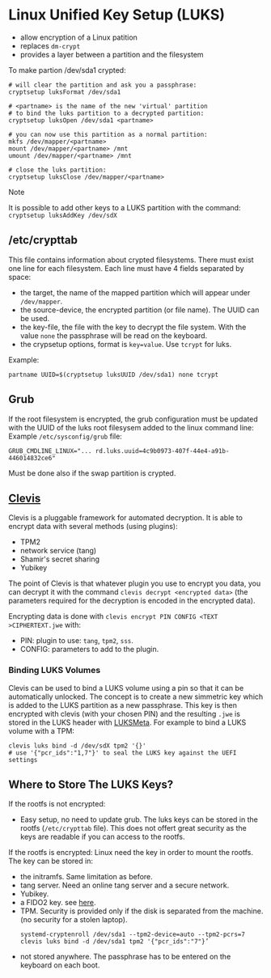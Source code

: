 # Linux Unified Key Setup (LUKS)
- allow encryption of a Linux patition 
- replaces `dm-crypt`
- provides a layer between a partition and the filesystem

To make partion /dev/sda1 crypted:
```
# will clear the partition and ask you a passphrase:
cryptsetup luksFormat /dev/sda1

# <partname> is the name of the new 'virtual' partition
# to bind the luks partition to a decrypted partition:
cryptsetup luksOpen /dev/sda1 <partname>

# you can now use this partition as a normal partition:
mkfs /dev/mapper/<partname>
mount /dev/mapper/<partname> /mnt
umount /dev/mapper/<partname> /mnt

# close the luks partition:
cryptsetup luksClose /dev/mapper/<partname>
```
> [!note]
> It is possible to add other keys to a LUKS partition with the command:
> `cryptsetup luksAddKey /dev/sdX`

## /etc/crypttab
This file contains information about crypted filesystems. There must exist
one line for each filesystem. Each line must have 4 fields separated by space:
- the target, the name of the mapped partition which will appear under `/dev/mapper`.
- the source-device, the encrypted partition (or file name). The UUID can be used.
- the key-file, the file with the key to decrypt the file system.
  With the value `none` the passphrase will be read on the keyboard.
- the crypsetup options, format is `key=value`. Use `tcrypt` for luks.

Example:
```
partname UUID=$(cryptsetup luksUUID /dev/sda1) none tcrypt
```

## Grub
If the root filesystem is encrypted, the grub configuration must be updated
with the UUID of the luks root filesysem added to the linux command line:
Example `/etc/sysconfig/grub` file:
```
GRUB_CMDLINE_LINUX="... rd.luks.uuid=4c9b0973-407f-44e4-a91b-446014832ce6"
```
Must be done also if the swap partition is crypted.

## [Clevis](https://github.com/latchset/clevis)
Clevis is a pluggable framework for automated decryption. It is able to encrypt
data with several methods (using plugins):
- TPM2
- network service (tang)
- Shamir's secret sharing
- Yubikey

The point of Clevis is that whatever plugin you use to encrypt you data, you can
decrypt it with the command `clevis decrypt <encrypted data>` (the parameters
required for the decryption is encoded in the encrypted data).

Encrypting data is done with `clevis encrypt PIN CONFIG <TEXT >CIPHERTEXT.jwe` with:
- PIN: plugin to use: `tang`, `tpm2`, `sss`.
- CONFIG: parameters to add to the plugin.

### Binding LUKS Volumes
Clevis can be used to bind a LUKS volume using a pin so that it can be automatically unlocked.
The concept is to create a new simmetric key which is added to the LUKS partition
as a new passphrase. This key is then encrypted with clevis (with your chosen PIN)
and the resulting `.jwe` is stored in the LUKS header with
[LUKSMeta](http://github.com/latchset/luksmeta).
For example to bind a LUKS volume with a TPM:
```
clevis luks bind -d /dev/sdX tpm2 '{}'
# use '{"pcr_ids":"1,7"}' to seal the LUKS key against the UEFI settings
```

## Where to Store The LUKS Keys?
If the rootfs is not encrypted:
- Easy setup, no need to update grub. The luks keys can be stored in the rootfs (`/etc/crypttab` file).
  This does not offert great security as the keys are readable if you can access
  to the rootfs.

If the rootfs is encrypted: Linux need the key in order to mount the rootfs. The
key can be stored in:
- the initramfs. Same limitation as before.
- tang server. Need an online tang server and a secure network.
- Yubikey.
- a FIDO2 key. see [here](https://git.atlanticaweb.fr/alexandre/nixos-config/src/branch/main/hosts/template).
- TPM. Security is provided only if the disk is separated from the machine.
  (no security for a stolen laptop).
  ```
  systemd-cryptenroll /dev/sda1 --tpm2-device=auto --tpm2-pcrs=7
  clevis luks bind -d /dev/sda1 tpm2 '{"pcr_ids":"7"}’
  ```
- not stored anywhere. The passphrase has to be entered on the keyboard on each boot.
